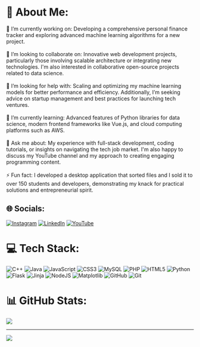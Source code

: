 # 💫 About Me:
🔭 I’m currently working on: Developing a comprehensive personal finance tracker and exploring advanced machine learning algorithms for a new project.<br><br>👯 I’m looking to collaborate on: Innovative web development projects, particularly those involving scalable architecture or integrating new technologies. I'm also interested in collaborative open-source projects related to data science.<br><br>🤝 I’m looking for help with: Scaling and optimizing my machine learning models for better performance and efficiency. Additionally, I’m seeking advice on startup management and best practices for launching tech ventures.<br><br>🌱 I’m currently learning: Advanced features of Python libraries for data science, modern frontend frameworks like Vue.js, and cloud computing platforms such as AWS.<br><br>💬 Ask me about: My experience with full-stack development, coding tutorials, or insights on navigating the tech job market. I'm also happy to discuss my YouTube channel and my approach to creating engaging programming content.<br><br>⚡ Fun fact: I developed a desktop application that sorted files and I sold it to over 150 students and developers, demonstrating my knack for practical solutions and entrepreneurial spirit.<br>


## 🌐 Socials:
[![Instagram](https://img.shields.io/badge/Instagram-%23E4405F.svg?logo=Instagram&logoColor=white)](https://instagram.com/kharan_hothi) [![LinkedIn](https://img.shields.io/badge/LinkedIn-%230077B5.svg?logo=linkedin&logoColor=white)](https://linkedin.com/in/kharandeephothi) [![YouTube](https://img.shields.io/badge/YouTube-%23FF0000.svg?logo=YouTube&logoColor=white)](https://youtube.com/@codewithkharan) 

# 💻 Tech Stack:
![C++](https://img.shields.io/badge/c++-%2300599C.svg?style=for-the-badge&logo=c%2B%2B&logoColor=white) ![Java](https://img.shields.io/badge/java-%23ED8B00.svg?style=for-the-badge&logo=openjdk&logoColor=white) ![JavaScript](https://img.shields.io/badge/javascript-%23323330.svg?style=for-the-badge&logo=javascript&logoColor=%23F7DF1E) ![CSS3](https://img.shields.io/badge/css3-%231572B6.svg?style=for-the-badge&logo=css3&logoColor=white) ![MySQL](https://img.shields.io/badge/mysql-4479A1.svg?style=for-the-badge&logo=mysql&logoColor=white) ![PHP](https://img.shields.io/badge/php-%23777BB4.svg?style=for-the-badge&logo=php&logoColor=white) ![HTML5](https://img.shields.io/badge/html5-%23E34F26.svg?style=for-the-badge&logo=html5&logoColor=white) ![Python](https://img.shields.io/badge/python-3670A0?style=for-the-badge&logo=python&logoColor=ffdd54) ![Flask](https://img.shields.io/badge/flask-%23000.svg?style=for-the-badge&logo=flask&logoColor=white) ![Jinja](https://img.shields.io/badge/jinja-white.svg?style=for-the-badge&logo=jinja&logoColor=black) ![NodeJS](https://img.shields.io/badge/node.js-6DA55F?style=for-the-badge&logo=node.js&logoColor=white) ![Matplotlib](https://img.shields.io/badge/Matplotlib-%23ffffff.svg?style=for-the-badge&logo=Matplotlib&logoColor=black) ![GitHub](https://img.shields.io/badge/github-%23121011.svg?style=for-the-badge&logo=github&logoColor=white) ![Git](https://img.shields.io/badge/git-%23F05033.svg?style=for-the-badge&logo=git&logoColor=white)
# 📊 GitHub Stats:
![](https://github-readme-stats.vercel.app/api/top-langs/?username=k-hothi&theme=react&hide_border=false&include_all_commits=false&count_private=false&layout=compact)

---
[![](https://visitcount.itsvg.in/api?id=k-hothi&icon=0&color=0)](https://visitcount.itsvg.in)

<!-- Proudly created with GPRM ( https://gprm.itsvg.in ) -->
